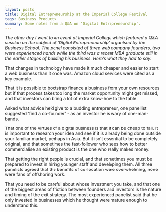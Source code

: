 ```yaml
---
layout: posts
title: Digital Entrepreneurship at the Imperial College Festival
tags: Business Products
summary: Some notes from a Q&A on ‘Digital Entrepreneurship’.
---
```


*The other day I went to an event at Imperial College which featured a Q&A session on the subject of ‘Digital Entrepreneurship’ organised by the Business School. The panel consisted of three web company founders, two were experienced hands while the third was a recent MBA graduate still in the earlier stages of building his business. Here’s what they had to say:*

That changes in technology have made it much cheaper and easier to start a web business than it once was. Amazon cloud services were cited as a key example.

That it is possible to bootstrap finance a business from your own resources but if that process takes too long the market opportunity might get missed, and that investors can bring a lot of extra know-how to the table.

Asked what advice he’d give to a budding entrepreneur, one panellist suggested ‘find a co-founder’ - as an investor he is wary of one-man-bands.

That one of the virtues of a digital business is that it can be cheap to fail. It is important to research your idea and see if it is already being done outside your familiar market, perhaps in Asia. But it isn’t essential to be completely original, and that sometimes the fast-follower who sees how to better commercialise an existing product is the one who really makes money.

That getting the right people is crucial, and that sometimes you must be prepared to invest in hiring younger staff and developing them. All three panelists agreed that the benefits of co-location were overwhelming, none were fans of offshoring work.

That you need to be careful about whose investment you take, and that one of the biggest areas of friction between founders and investors is the nature and timing of the exit strategy. The most experienced panelist said that he only invested in businesses which he thought were mature enough to understand this.
